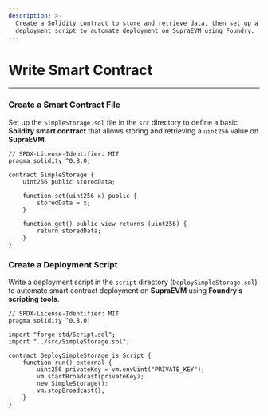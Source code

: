 ```yaml
---
description: >-
  Create a Solidity contract to store and retrieve data, then set up a
  deployment script to automate deployment on SupraEVM using Foundry.
---
```


# Write Smart Contract

***

### Create a Smart Contract File

Set up the `SimpleStorage.sol` file in the `src` directory to define a basic **Solidity smart contract** that allows storing and retrieving a `uint256` value on **SupraEVM**.

```
// SPDX-License-Identifier: MIT
pragma solidity ^0.8.0;

contract SimpleStorage {
    uint256 public storedData;

    function set(uint256 x) public {
        storedData = x;
    }

    function get() public view returns (uint256) {
        return storedData;
    }
}
```

### Create a Deployment Script

Write a deployment script in the `script` directory (`DeploySimpleStorage.sol`) to automate smart contract deployment on **SupraEVM** using **Foundry’s scripting tools**.

```
// SPDX-License-Identifier: MIT
pragma solidity ^0.8.0;

import "forge-std/Script.sol";
import "../src/SimpleStorage.sol";

contract DeploySimpleStorage is Script {
    function run() external {
        uint256 privateKey = vm.envUint("PRIVATE_KEY");
        vm.startBroadcast(privateKey);
        new SimpleStorage();
        vm.stopBroadcast();
    }
}

```
